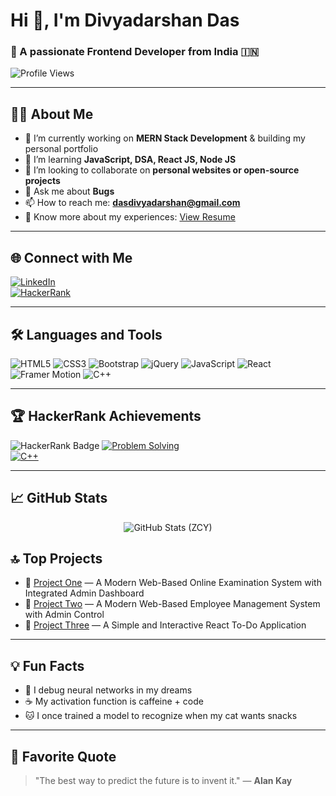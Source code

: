 # Hi 👋, I'm Divyadarshan Das

### 🚀 A passionate Frontend Developer from India 🇮🇳

![Profile Views](https://komarev.com/ghpvc/?username=deliwalayash&label=Profile%20views&color=0e75b6&style=flat)

---

## 👨‍💻 About Me

- 🔭 I’m currently working on **MERN Stack Development** & building my personal portfolio  
- 🌱 I’m learning **JavaScript, DSA, React JS, Node JS**  
- 👯 I’m looking to collaborate on **personal websites or open-source projects**  
- 💬 Ask me about **Bugs**  
- 📫 How to reach me: **dasdivyadarshan@gmail.com**  
- 📄 Know more about my experiences: [View Resume](https://drive.google.com/file/d/1c97nFUlsoUXF7TmNWk5zHQerdgb-KzeS/view?usp=sharing) 

---

## 🌐 Connect with Me

[![LinkedIn](https://img.shields.io/badge/LinkedIn-blue?logo=linkedin&logoColor=white)](www.linkedin.com/in/divyadarshan-das)  
[![HackerRank](https://img.shields.io/badge/HackerRank-2EC866?logo=HackerRank&logoColor=white)](https://www.hackerrank.com/profile/dasdivyadarshan)

---

## 🛠️ Languages and Tools

![HTML5](https://img.shields.io/badge/HTML5-E34F26?logo=html5&logoColor=white)
![CSS3](https://img.shields.io/badge/CSS3-1572B6?logo=css3&logoColor=white)
![Bootstrap](https://img.shields.io/badge/Bootstrap-563D7C?logo=bootstrap&logoColor=white)
![jQuery](https://img.shields.io/badge/jQuery-0769AD?logo=jquery&logoColor=white)
![JavaScript](https://img.shields.io/badge/JavaScript-F7DF1E?logo=javascript&logoColor=black)
![React](https://img.shields.io/badge/React-20232A?logo=react&logoColor=61DAFB)
![Framer Motion](https://img.shields.io/badge/Framer%20Motion-0055FF?logo=framer&logoColor=white)
![C++](https://img.shields.io/badge/C%2B%2B-00599C?logo=c%2B%2B&logoColor=white)

---

## 🏆 HackerRank Achievements

![HackerRank Badge](https://img.shields.io/badge/HackerRank-Problem%20Solver-green)
[![Problem Solving](https://img.shields.io/badge/Problem%20Solving-4★-brightgreen)](https://www.hackerrank.com/dasdivyadarshan)  
[![C++](https://img.shields.io/badge/C++-3★-blue)](https://www.hackerrank.com/dasdivyadarshan)    

---

## 📈 GitHub Stats

<p align="center">
  <img src="https://github-readme-streak-stats.herokuapp.com/?user=divyadarshan007&theme=default" alt="GitHub Stats (ZCY)" />
</p>


## 🔝 Top Projects

- 🔗 [Project One](https://test-yourself-tan.vercel.app/) — A Modern Web-Based Online Examination System with Integrated Admin Dashboard
- 🔗 [Project Two](https://employee-system-mu.vercel.app/) — A Modern Web-Based Employee Management System with Admin Control
- 🔗 [Project Three](https://react-todo-app-rust-beta.vercel.app/) — A Simple and Interactive React To-Do Application


---

## 💡 Fun Facts

- 🧠 I debug neural networks in my dreams  
- ☕ My activation function is caffeine + code  
- 🐱 I once trained a model to recognize when my cat wants snacks  

---

## 📜 Favorite Quote

> "The best way to predict the future is to invent it." — **Alan Kay**



<!---
Divyadarshan007/Divyadarshan007 is a ✨ special ✨ repository because its `README.md` (this file) appears on your GitHub profile.
You can click the Preview link to take a look at your changes.
--->

